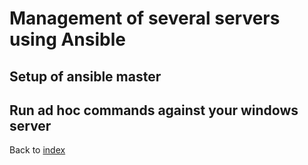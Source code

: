 # Management of several servers using Ansible

## Setup of ansible master

## Run ad hoc commands against your windows server

Back to [index](../README.md)

